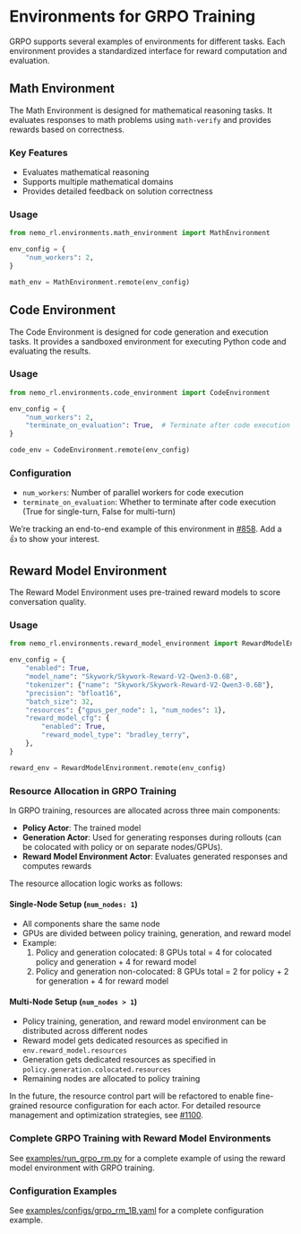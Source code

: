 # Environments for GRPO Training

GRPO supports several examples of environments for different tasks. Each environment provides a standardized interface for reward computation and evaluation.

## Math Environment

The Math Environment is designed for mathematical reasoning tasks. It evaluates responses to math problems using `math-verify` and provides rewards based on correctness.

### Key Features
- Evaluates mathematical reasoning
- Supports multiple mathematical domains
- Provides detailed feedback on solution correctness

### Usage
```python
from nemo_rl.environments.math_environment import MathEnvironment

env_config = {
    "num_workers": 2,
}

math_env = MathEnvironment.remote(env_config)
```

## Code Environment

The Code Environment is designed for code generation and execution tasks. It provides a sandboxed environment for executing Python code and evaluating the results.

### Usage
```python
from nemo_rl.environments.code_environment import CodeEnvironment

env_config = {
    "num_workers": 2,
    "terminate_on_evaluation": True,  # Terminate after code execution
}

code_env = CodeEnvironment.remote(env_config)
```

### Configuration
- `num_workers`: Number of parallel workers for code execution
- `terminate_on_evaluation`: Whether to terminate after code execution (True for single-turn, False for multi-turn)

We’re tracking an end-to-end example of this environment in [#858](https://github.com/NVIDIA-NeMo/RL/issues/858). Add a 👍 to show your interest.

## Reward Model Environment

The Reward Model Environment uses pre-trained reward models to score conversation quality. 

### Usage
```python
from nemo_rl.environments.reward_model_environment import RewardModelEnvironment

env_config = {
    "enabled": True,
    "model_name": "Skywork/Skywork-Reward-V2-Qwen3-0.6B",
    "tokenizer": {"name": "Skywork/Skywork-Reward-V2-Qwen3-0.6B"},
    "precision": "bfloat16",
    "batch_size": 32,
    "resources": {"gpus_per_node": 1, "num_nodes": 1},
    "reward_model_cfg": {
        "enabled": True,
        "reward_model_type": "bradley_terry",
    },
}

reward_env = RewardModelEnvironment.remote(env_config)
```

### Resource Allocation in GRPO Training

In GRPO training, resources are allocated across three main components:

- **Policy Actor**: The trained model
- **Generation Actor**: Used for generating responses during rollouts (can be colocated with policy or on separate nodes/GPUs).
- **Reward Model Environment Actor**: Evaluates generated responses and computes rewards

The resource allocation logic works as follows:

#### Single-Node Setup (`num_nodes: 1`)
- All components share the same node
- GPUs are divided between policy training, generation, and reward model
- Example: 
    1. Policy and generation colocated: 8 GPUs total = 4 for colocated policy and generation + 4 for reward model
    2. Policy and generation non-colocated: 8 GPUs total = 2 for policy + 2 for generation + 4 for reward model

#### Multi-Node Setup (`num_nodes > 1`)
- Policy training, generation, and reward model environment can be distributed across different nodes
- Reward model gets dedicated resources as specified in `env.reward_model.resources`
- Generation gets dedicated resources as specified in `policy.generation.colocated.resources`
- Remaining nodes are allocated to policy training

In the future, the resource control part will be refactored to enable fine-grained resource configuration for each actor. For detailed resource management and optimization strategies, see [#1100](https://github.com/NVIDIA-NeMo/RL/issues/1100).

### Complete GRPO Training with Reward Model Environments

See [examples/run_grpo_rm.py](../../examples/run_grpo_rm.py) for a complete example of using the reward model environment with GRPO training.

### Configuration Examples

See [examples/configs/grpo_rm_1B.yaml](../../examples/configs/grpo_rm_1B.yaml) for a complete configuration example.
